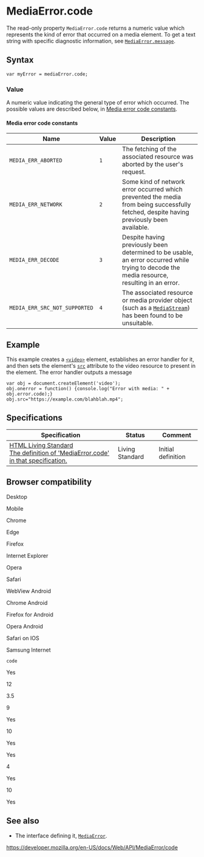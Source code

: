 MediaError.code
===============

The read-only property `MediaError.code` returns a numeric value which represents the kind of error that occurred on a media element. To get a text string with specific diagnostic information, see [`MediaError.message`](message).

Syntax
------

    var myError = mediaError.code;

### Value

A numeric value indicating the general type of error which occurred. The possible values are described below, in [Media error code constants](#media_error_code_constants).

#### Media error code constants

<table><thead><tr class="header"><th>Name</th><th>Value</th><th>Description</th></tr></thead><tbody><tr class="odd"><td><code>MEDIA_ERR_ABORTED</code></td><td><code>1</code></td><td>The fetching of the associated resource was aborted by the user's request.</td></tr><tr class="even"><td><code>MEDIA_ERR_NETWORK</code></td><td><code>2</code></td><td>Some kind of network error occurred which prevented the media from being successfully fetched, despite having previously been available.</td></tr><tr class="odd"><td><code>MEDIA_ERR_DECODE</code></td><td><code>3</code></td><td>Despite having previously been determined to be usable, an error occurred while trying to decode the media resource, resulting in an error.</td></tr><tr class="even"><td><code>MEDIA_ERR_SRC_NOT_SUPPORTED</code></td><td><code>4</code></td><td>The associated resource or media provider object (such as a <a href="../mediastream"><code>MediaStream</code></a>) has been found to be unsuitable.</td></tr></tbody></table>

Example
-------

This example creates a [`<video>`](https://developer.mozilla.org/en-US/docs/Web/HTML/Element/video) element, establishes an error handler for it, and then sets the element's [`src`](https://developer.mozilla.org/en-US/docs/Web/HTML/Element/video#attr-src) attribute to the video resource to present in the element. The error handler outputs a message

    var obj = document.createElement('video');
    obj.onerror = function() {console.log("Error with media: " + obj.error.code);}
    obj.src="https://example.com/blahblah.mp4";

Specifications
--------------

<table><thead><tr class="header"><th>Specification</th><th>Status</th><th>Comment</th></tr></thead><tbody><tr class="odd"><td><a href="https://html.spec.whatwg.org/multipage/#dom-mediaerror-code">HTML Living Standard<br />
<span class="small">The definition of 'MediaError.code' in that specification.</span></a></td><td><span class="spec-living">Living Standard</span></td><td>Initial definition</td></tr></tbody></table>

Browser compatibility
---------------------

Desktop

Mobile

Chrome

Edge

Firefox

Internet Explorer

Opera

Safari

WebView Android

Chrome Android

Firefox for Android

Opera Android

Safari on IOS

Samsung Internet

`code`

Yes

12

3.5

9

Yes

10

Yes

Yes

4

Yes

10

Yes

See also
--------

-   The interface defining it, [`MediaError`](../mediaerror).

<a href="https://developer.mozilla.org/en-US/docs/Web/API/MediaError/code" class="_attribution-link">https://developer.mozilla.org/en-US/docs/Web/API/MediaError/code</a>
